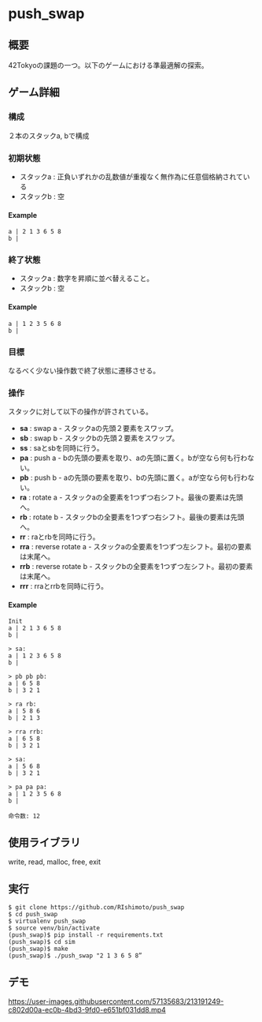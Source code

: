 # push_swap
## 概要
42Tokyoの課題の一つ。以下のゲームにおける準最適解の探索。</br>

## ゲーム詳細
### 構成
２本のスタックa, bで構成

### 初期状態
- スタックa : 正負いずれかの乱数値が重複なく無作為に任意個格納されている
- スタックb : 空

#### Example
```
a | 2 1 3 6 5 8
b |
```

### 終了状態
- スタックa : 数字を昇順に並べ替えること。
- スタックb : 空

#### Example
```
a | 1 2 3 5 6 8
b |
```

### 目標
なるべく少ない操作数で終了状態に遷移させる。

### 操作
スタックに対して以下の操作が許されている。
- **sa** : swap a - スタックaの先頭２要素をスワップ。
- **sb** : swap b - スタックbの先頭２要素をスワップ。
- **ss** : saとsbを同時に行う。
- **pa** : push a - bの先頭の要素を取り、aの先頭に置く。bが空なら何も行わない。
- **pb** : push b - aの先頭の要素を取り、bの先頭に置く。aが空なら何も行わない。
- **ra** : rotate a - スタックaの全要素を1つずつ右シフト。最後の要素は先頭へ。
- **rb** : rotate b - スタックbの全要素を1つずつ右シフト。最後の要素は先頭へ。
- **rr** : raとrbを同時に行う。
- **rra** : reverse rotate a - スタックaの全要素を1つずつ左シフト。最初の要素は末尾へ。
- **rrb** : reverse rotate b - スタックbの全要素を1つずつ左シフト。最初の要素は末尾へ。
- **rrr** : rraとrrbを同時に行う。

#### Example
```
Init
a | 2 1 3 6 5 8
b |

> sa:
a | 1 2 3 6 5 8
b |

> pb pb pb:
a | 6 5 8
b | 3 2 1

> ra rb:
a | 5 8 6
b | 2 1 3

> rra rrb:
a | 6 5 8
b | 3 2 1

> sa:
a | 5 6 8
b | 3 2 1

> pa pa pa:
a | 1 2 3 5 6 8
b |

命令数: 12
```

## 使用ライブラリ
write, read, malloc, free, exit

## 実行
```
$ git clone https://github.com/RIshimoto/push_swap
$ cd push_swap
$ virtualenv push_swap
$ source venv/bin/activate
(push_swap)$ pip install -r requirements.txt
(push_swap)$ cd sim
(push_swap)$ make
(push_swap)$ ./push_swap "2 1 3 6 5 8”
```

## デモ
https://user-images.githubusercontent.com/57135683/213191249-c802d00a-ec0b-4bd3-9fd0-e651bf031dd8.mp4

